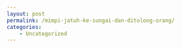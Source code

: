 ```yaml
---
layout: post
permalink: /mimpi-jatuh-ke-sungai-dan-ditolong-orang/
categories:
    - Uncategorized
---
```


